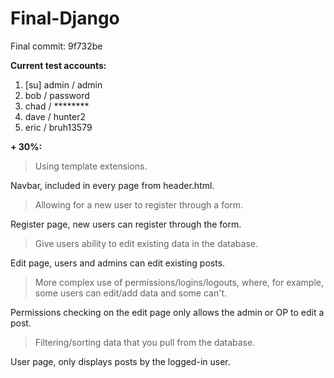 # Final-Django

Final commit: 9f732be

**Current test accounts:**
1. [su] admin / admin
2. bob / password
3. chad / ********
4. dave / hunter2
5. eric / bruh13579

**\+ 30%:**
> Using template extensions.

Navbar, included in every page from header.html.

> Allowing for a new user to register through a form.

Register page, new users can register through the form.

> Give users ability to edit existing data in the database.

Edit page, users and admins can edit existing posts.

> More complex use of permissions/logins/logouts, where, for example, some users can edit/add data and some can't.

Permissions checking on the edit page only allows the admin or OP to edit a post.

> Filtering/sorting data that you pull from the database.

User page, only displays posts by the logged-in user.
